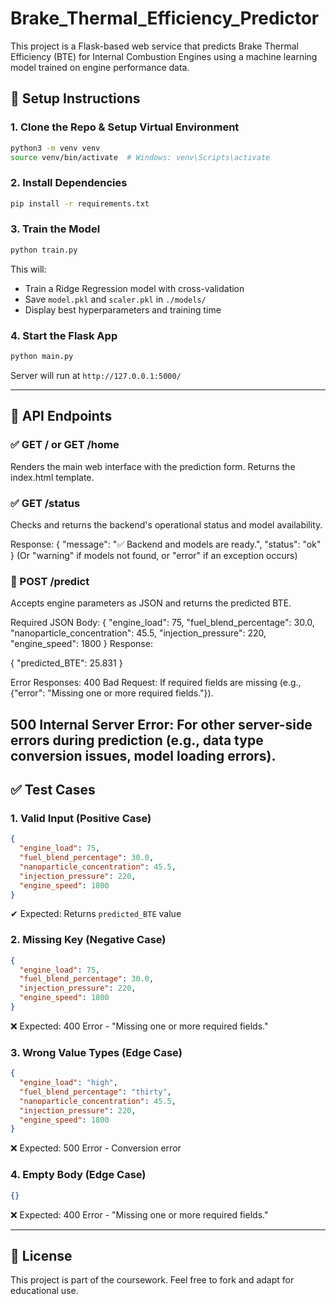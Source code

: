 # Brake_Thermal_Efficiency_Predictor

This project is a Flask-based web service that predicts Brake Thermal Efficiency (BTE) for Internal Combustion Engines using a machine learning model trained on engine performance data.

## 🧰 Setup Instructions

### 1. Clone the Repo & Setup Virtual Environment
```bash
python3 -m venv venv
source venv/bin/activate  # Windows: venv\Scripts\activate
```

### 2. Install Dependencies
```bash
pip install -r requirements.txt
```

### 3. Train the Model
```bash
python train.py
```
This will:
- Train a Ridge Regression model with cross-validation
- Save `model.pkl` and `scaler.pkl` in `./models/`
- Display best hyperparameters and training time

### 4. Start the Flask App
```bash
python main.py
```
Server will run at `http://127.0.0.1:5000/`

---

## 📡 API Endpoints
### ✅ GET / or GET /home
Renders the main web interface with the prediction form.
Returns the index.html template.

### ✅ GET /status
Checks and returns the backend's operational status and model availability.

Response:
{
  "message": "✅ Backend and models are ready.",
  "status": "ok"
}
(Or "warning" if models not found, or "error" if an exception occurs)

### 🧠 POST /predict
Accepts engine parameters as JSON and returns the predicted BTE.

Required JSON Body:
{
  "engine_load": 75,
  "fuel_blend_percentage": 30.0,
  "nanoparticle_concentration": 45.5,
  "injection_pressure": 220,
  "engine_speed": 1800
}
Response:

{
  "predicted_BTE": 25.831
}

Error Responses:
400 Bad Request: If required fields are missing (e.g., {"error": "Missing one or more required fields."}).

500 Internal Server Error: For other server-side errors during prediction (e.g., data type conversion issues, model loading errors).
---

## ✅ Test Cases

### 1. Valid Input (Positive Case)
```json
{
  "engine_load": 75,
  "fuel_blend_percentage": 30.0,
  "nanoparticle_concentration": 45.5,
  "injection_pressure": 220,
  "engine_speed": 1800
}
```
✔ Expected: Returns `predicted_BTE` value

### 2. Missing Key (Negative Case)
```json
{
  "engine_load": 75,
  "fuel_blend_percentage": 30.0,
  "injection_pressure": 220,
  "engine_speed": 1800
}
```
❌ Expected: 400 Error - "Missing one or more required fields."

### 3. Wrong Value Types (Edge Case)
```json
{
  "engine_load": "high",
  "fuel_blend_percentage": "thirty",
  "nanoparticle_concentration": 45.5,
  "injection_pressure": 220,
  "engine_speed": 1800
}
```
❌ Expected: 500 Error - Conversion error

### 4. Empty Body (Edge Case)
```json
{}
```
❌ Expected: 400 Error - "Missing one or more required fields."

---

## 🧾 License
This project is part of the coursework.
Feel free to fork and adapt for educational use.
